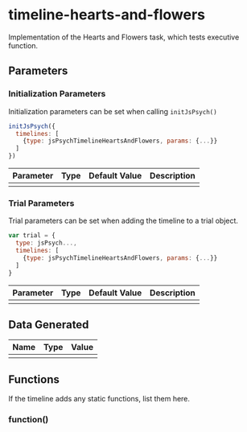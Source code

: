 # timeline-hearts-and-flowers

Implementation of the Hearts and Flowers task, which tests executive function.

## Parameters

### Initialization Parameters

Initialization parameters can be set when calling `initJsPsych()`

```js
initJsPsych({
  timelines: [
    {type: jsPsychTimelineHeartsAndFlowers, params: {...}}
  ]
})
```

Parameter | Type | Default Value | Description
----------|------|---------------|------------
          |      |               |

### Trial Parameters

Trial parameters can be set when adding the timeline to a trial object.

```js
var trial = {
  type: jsPsych...,
  timelines: [
    {type: jsPsychTimelineHeartsAndFlowers, params: {...}}
  ]
}
```

Parameter | Type | Default Value | Description
----------|------|---------------|------------
          |      |               |

## Data Generated

Name | Type | Value
-----|------|------
     |      |

## Functions

If the timeline adds any static functions, list them here.

### function()

